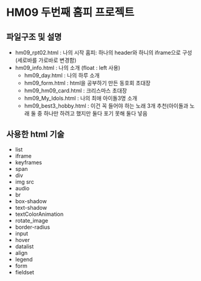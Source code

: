 # HM09 두번째 홈피 프로젝트
## 파일구조 및 설명
  - hm09_rpt02.html : 나의 시작 홈피: 하나의 header와 하니의 iframe으로 구성(세로바를 가로바로 변경함)
  - hm09_info.html : 나의 소개 (float : left 사용)
    - hm09_day.html : 나의 하루 소개
    - hm09_form.html : html을 공부하기 만든 동호회 초대장
    - hm09_hm09_card.html : 크리스마스 초대장
    - hm09_My_Idols.html : 나의 최애 아이돌3명 소개
    - hm09_best3_hobby.html : 이건 꼭 들어야 하는 노래 3개 추천(아이돌과 노래 둘 중 하나만 하려고 했지만 둘다 포기 못해 둘다 넣음

## 사용한 html 기술
- list
- iframe
- keyframes
- span
- div
- img src
- audio
- br
- box-shadow
- text-shadow
- textColorAnimation
- rotate_image
- border-radius
- input
- hover
- datalist
- align
- legend
- form
- fieldset
